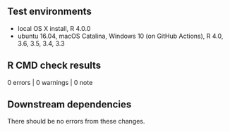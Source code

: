 ## Test environments
* local OS X install, R 4.0.0
* ubuntu 16.04, macOS Catalina, Windows 10 (on GitHub Actions), R 4.0, 3.6, 3.5, 3.4, 3.3

## R CMD check results

0 errors | 0 warnings | 0 note

## Downstream dependencies

There should be no errors from these changes.
